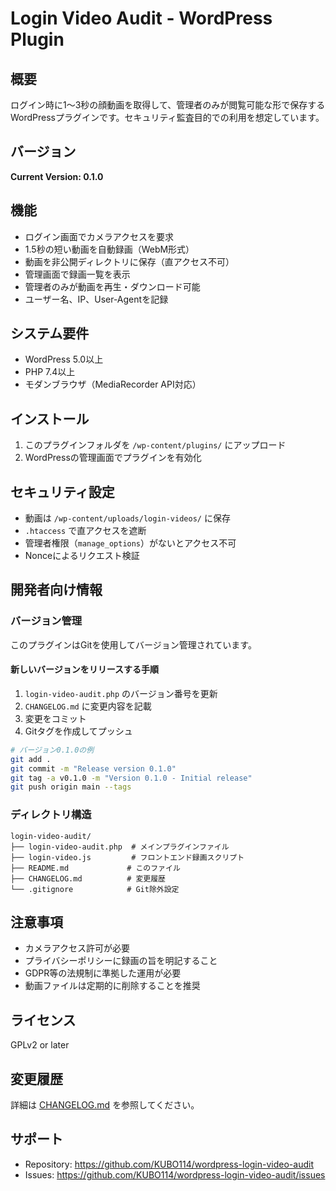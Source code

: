 # Login Video Audit - WordPress Plugin

## 概要
ログイン時に1〜3秒の顔動画を取得して、管理者のみが閲覧可能な形で保存するWordPressプラグインです。セキュリティ監査目的での利用を想定しています。

## バージョン
**Current Version: 0.1.0**

## 機能
- ログイン画面でカメラアクセスを要求
- 1.5秒の短い動画を自動録画（WebM形式）
- 動画を非公開ディレクトリに保存（直アクセス不可）
- 管理画面で録画一覧を表示
- 管理者のみが動画を再生・ダウンロード可能
- ユーザー名、IP、User-Agentを記録

## システム要件
- WordPress 5.0以上
- PHP 7.4以上
- モダンブラウザ（MediaRecorder API対応）

## インストール
1. このプラグインフォルダを `/wp-content/plugins/` にアップロード
2. WordPressの管理画面でプラグインを有効化

## セキュリティ設定
- 動画は `/wp-content/uploads/login-videos/` に保存
- `.htaccess` で直アクセスを遮断
- 管理者権限（`manage_options`）がないとアクセス不可
- Nonceによるリクエスト検証

## 開発者向け情報

### バージョン管理
このプラグインはGitを使用してバージョン管理されています。

#### 新しいバージョンをリリースする手順
1. `login-video-audit.php` のバージョン番号を更新
2. `CHANGELOG.md` に変更内容を記載
3. 変更をコミット
4. Gitタグを作成してプッシュ

```bash
# バージョン0.1.0の例
git add .
git commit -m "Release version 0.1.0"
git tag -a v0.1.0 -m "Version 0.1.0 - Initial release"
git push origin main --tags
```

### ディレクトリ構造
```
login-video-audit/
├── login-video-audit.php  # メインプラグインファイル
├── login-video.js         # フロントエンド録画スクリプト
├── README.md             # このファイル
├── CHANGELOG.md          # 変更履歴
└── .gitignore            # Git除外設定
```

## 注意事項
- カメラアクセス許可が必要
- プライバシーポリシーに録画の旨を明記すること
- GDPR等の法規制に準拠した運用が必要
- 動画ファイルは定期的に削除することを推奨

## ライセンス
GPLv2 or later

## 変更履歴
詳細は [CHANGELOG.md](CHANGELOG.md) を参照してください。

## サポート
- Repository: https://github.com/KUBO114/wordpress-login-video-audit
- Issues: https://github.com/KUBO114/wordpress-login-video-audit/issues
